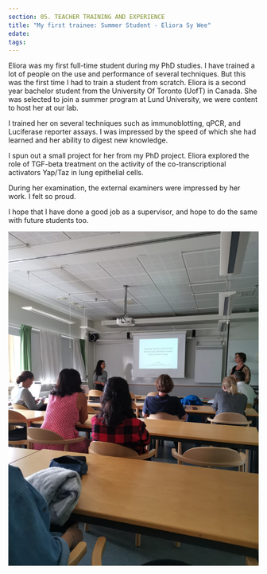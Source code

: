 ```yaml
---
section: 05. TEACHER TRAINING AND EXPERIENCE
title: "My first trainee: Summer Student - Eliora Sy Wee"
edate: 
tags:
---
```


Eliora was my first full-time student during my PhD studies. I have trained a lot of people on the use and performance of several techniques. But this was the first time I had to train a student from scratch. Eliora is a second year bachelor student from the University Of Toronto (UofT) in Canada. She was selected to join a summer program at Lund University, we were content to host her at our lab. 

I trained her on several techniques such as immunoblotting, qPCR, and Luciferase reporter assays. I was impressed by the speed of which she had learned and her ability to digest new knowledge. 

I spun out a small project for her from my PhD project. Eliora explored the role of TGF-beta treatment on the activity of the co-transcriptional activators Yap/Taz in lung epithelial cells.

During her examination, the external examiners were impressed by her work. I felt so proud. 

I hope that I have done a good job as a supervisor, and hope to do the same with future students too.

![Eliora](/assets/img/ESW.jpg)